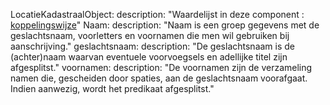 LocatieKadastraalObject:
  description: "Waardelijst in deze component :
         [koppelingswijze](http://www.kadaster.nl/schemas/waardelijsten/Koppelingswijze)"
Naam:
  description: "Naam is een groep gegevens met de geslachtsnaam, voorletters en voornamen die men wil gebruiken bij aanschrijving."
geslachtsnaam:
  description: "De geslachtsnaam is de (achter)naam waarvan eventuele voorvoegsels en adellijke titel zijn afgesplitst."
voornamen:
  description: "De voornamen zijn de verzameling namen die, gescheiden door spaties, aan de geslachtsnaam voorafgaat. Indien aanwezig, wordt het predikaat afgesplitst."
  
